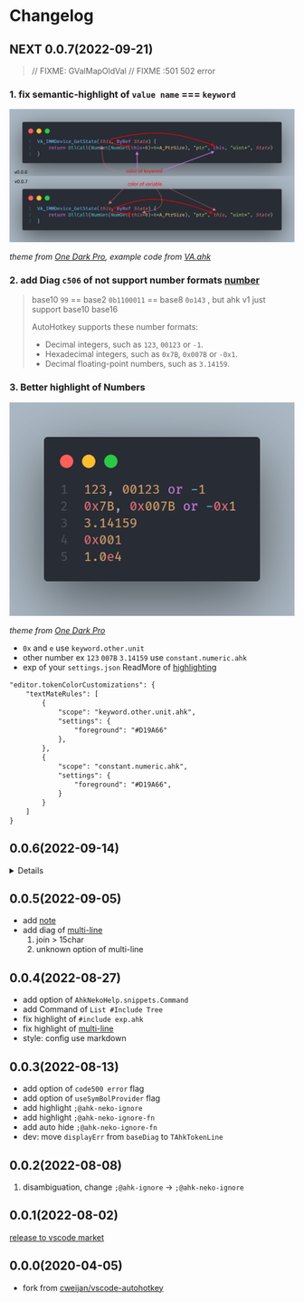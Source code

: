 # Changelog

## NEXT 0.0.7(2022-09-21)

> // FIXME: GValMapOldVal
> // FIXME :501 502 error

### 1. fix semantic-highlight of `value name` === `keyword`

![img](image/CHANGELOG/v0-0-7-fix-semantic-highlight.png)

_theme from [One Dark Pro](https://marketplace.visualstudio.com/items?itemName=zhuangtongfa.Material-theme), example code from [VA.ahk](https://github.com/ahkscript/VistaAudio/blob/master/VA.ahk#L465)_

### 2. add Diag `c506` of not support number formats [number](https://www.autohotkey.com/docs/Concepts.htm#numbers)

> base10 `99` == base2 `0b1100011` == base8 `0o143` , but ahk v1 just support base10 base16
>
> AutoHotkey supports these number formats:
>
> - Decimal integers, such as `123`, `00123` or `-1`.
> - Hexadecimal integers, such as `0x7B`, `0x007B` or `-0x1`.
> - Decimal floating-point numbers, such as `3.14159`.

### 3. Better highlight of Numbers

![img](image/CHANGELOG/v0-0-7-highlight-of-Numbers.png)

_theme from [One Dark Pro](https://marketplace.visualstudio.com/items?itemName=zhuangtongfa.Material-theme)_

- `0x` and `e` use `keyword.other.unit`
- other number ex `123` `007B` `3.14159` use `constant.numeric.ahk`
- exp of your `settings.json` ReadMore of [highlighting](https://code.visualstudio.com/docs/getstarted/themes#_editor-syntax-highlighting)

```jsonc
"editor.tokenColorCustomizations": {
    "textMateRules": [
        {
            "scope": "keyword.other.unit.ahk",
            "settings": {
                "foreground": "#D19A66"
            },
        },
        {
            "scope": "constant.numeric.ahk",
            "settings": {
                "foreground": "#D19A66",
            }
        }
    ]
}
```

## 0.0.6(2022-09-14)

<details>

- add Diag `c302` of `Function name too long, name len > (255 -2) characters.`
- add Diag `c505` of `param parsed Error -> unknown style`
- add Completion of `#Include`
  ![Completion of Include](image/Completion_Include.gif)

- Fix: highlight of number
- Fix: hover of `#Include`
- Fix: until neko-help activate then show `explorer/context`
- Fix: add ahk-doc type color

```js
/**
 * @param {Object} options some msg
 *         ^ Fix: add ahk-doc type color
 */
```

</details>

## 0.0.5(2022-09-05)

- add [note](./note/README.md)
- add diag of [multi-line](https://www.autohotkey.com/docs/Scripts.htm#continuation)
  1. join > 15char
  2. unknown option of multi-line

## 0.0.4(2022-08-27)

- add option of `AhkNekoHelp.snippets.Command`
- add Command of `List #Include Tree`
- fix highlight of `#include exp.ahk`
- fix highlight of [multi-line](https://www.autohotkey.com/docs/Scripts.htm#continuation)
- style: config use markdown

## 0.0.3(2022-08-13)

- add option of `code500 error` flag
- add option of `useSymBolProvider` flag
- add highlight `;@ahk-neko-ignore`
- add highlight `;@ahk-neko-ignore-fn`
- add auto hide `;@ahk-neko-ignore-fn`
- dev: move `displayErr` from `baseDiag` to `TAhkTokenLine`

## 0.0.2(2022-08-08)

1. disambiguation, change `;@ahk-ignore` -> `;@ahk-neko-ignore`

## 0.0.1(2022-08-02)

[release to vscode market](https://marketplace.visualstudio.com/items?itemName=cat1122.vscode-autohotkey-neko-help)

## 0.0.0(2020-04-05)

- fork from [cweijan/vscode-autohotkey](https://github.com/cweijan/vscode-autohotkey)
